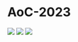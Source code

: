 # AoC-2023


![](https://img.shields.io/badge/day%20📅-22-blue)
![](https://img.shields.io/badge/stars%20⭐-4-yellow)
![](https://img.shields.io/badge/days%20completed-2-red)
